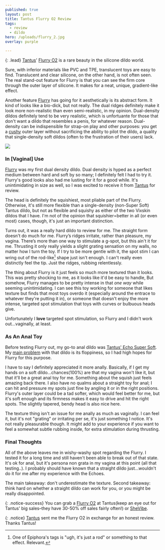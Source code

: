 ```yaml
---
published: true
layout: post
title: Tantus Flurry O2 Review
tags:
  - review
  - dildo
hero: /uploads/flurry_2.jpg
overlay: purple

---
```


{: .lead}
[Tantus](https://www.tantusinc.com/?rfsn=1509054.ecb2e1)' [Flurry O2](https://www.tantusinc.com/collections/dildos/products/flurry-o2?rfsn=1509054.ecb2e1) is a rare beauty in the silicone dildo world. 

<!--break-->


Sure, with inferior materials like PVC and TPE, translucent toys are easy to find. Translucent and clear silicone, on the other hand, is not often seen. The real stand-out feature for Flurry is that you can see the firm core through the outer layer of silicone. It makes for a neat, unique, gradient-like effect.

Another feature [Flurry](https://www.tantusinc.com/collections/dildos/products/flurry-o2?rfsn=1509054.ecb2e1) has going for it aesthetically is its abstract form. It kind of looks like a bio-dick, but not really. The dual ridges definitely make it look more non-realistic than even semi-realistic, in my opinion. Dual-density dildos definitely tend to be very realistic, which is unfortuante for those that don't want a dildo that resembles a penis, for whatever reason. Dual-density can be indispensible for strap-on play and other purposes: you get a [cushy](https://shevibe.com/cush-o2-dual-density-silicone-dildo-by-tantus-twilight#oid=1432_1) outer layer without sacrificing the ability to pilot the dildo, a quality that single-density soft dildos (often to the frustration of their users) lack.

![]({{site.baseurl}}/uploads/flurry_4.jpg)

### In [Vaginal] Use

[Flurry](https://www.tantusinc.com/collections/dildos/products/flurry-o2?rfsn=1509054.ecb2e1) was my first dual density dildo. Dual density is hyped as a perfect medium between hard and soft by so many; I definitely felt I had to try it. Flurry's good looks also had me lusting for it for a good while. It's unintimidating in size as well, so I was excited to receive it from [Tantus](https://www.tantusinc.com/?rfsn=1509054.ecb2e1) for review.

The head is definitely the squishiest, most pliable part of the Flurry. Otherwise, it's still more flexible than a single-density (non-Super Soft) Tantus dildo, but not as flexible and squishy as either of the two Vixskin dildos that I have. I'm not of the opinion that squishier=better in all (or even most) cases, though, it's just an important distinction.

Turns out, it was a really hard dildo to review for me. The straight form doesn't do much for me. Flurry’s ridges irritate, rather than pleasure, my vagina. There’s more than one way to stimulate a g-spot, but this ain't it for me. Thrusting it only really yields a slight grating sensation on my walls, no matter how I turn the toy. If I try to be more gentle with it, the spot stim I can wring out of the rod-like[^1] shape just isn't enough. I can't really even distinctly feel the tip. Just the ridges, rubbing relentlessly.

The thing about Flurry is it just feels so much more textured than it looks. This was pretty shocking to me, as it looks like it'd be easy to handle, But somehow, Flurry manages to be pretty intense in that *one way* while seeming unintimidating. I can see this toy working for someone that likes texture but finds that most toys overdo it (especially around the entrace to whatever they're putting it in), or someone that doesn't enjoy the more intense, targeted spot stimulation that toys with curves or bulbuous heads give.

Unfortunately I **love** targeted spot stimulation, so Flurry and I didn't work out…vaginally, at least.

### As An Anal Toy

Before testing Flurry out, my go-to anal dildo was [Tantus' Echo Super Soft](https://www.tantusinc.com/products/echo-super-soft?rfsn=1509054.ecb2e1&_pos=5&_sid=919f44608&_ss=r). My [main problem](https://www.solochro.me/posts/tantus-echo) with that dildo is its floppiness, so I had high hopes for Flurry for this purpose. 

I have to say I definitely appreciated it more anally. Basically, if I get my hands on a soft dildo…chances(100%) are that my vagina won't like it, but that it'll be a great anal toy for me. Something about the squish just feels amazing back there. I also have no qualms about a straight toy for anal; I can hit and pressure my spots just fine by angling it or in the right positions. Flurry's outer layer could be a tad softer, which would feel better for me, but it's soft enough and its firmness makes it easy to drive and hit the right spots.  The slightly tapered, bendy head is also nice here.

The texture thing isn't an issue for me anally as much as vaginally. I can feel it, but it's not "grating" or irritating per se, it's just something I notice. It's not really pleasurable though. It might add to your experience if you want to feel a somewhat subtle rubbing inside, for extra stimulation during thrusting.

### Final Thoughts

All of the above leaves me in wishy-washy spot regarding the Flurry. I tested it for a long time and still haven't been able to break out of that state. It's ok for anal, but it's persona non grata in my vagina at this point (all that testing..). I probably should have known that a straight dildo just…wouldn't do it for me after my experience with the Echoes. 

The main takeaway: don't underestimate the texture. Second takeaway: think hard on whether a straight dildo can work for you, or you might be really disappointed.

{: .notice-success}
You can grab a [Flurry O2](https://www.tantusinc.com/collections/dildos/products/flurry-o2?rfsn=1509054.ecb2e1) at Tantus(keep an eye out for Tantus' big sales–they have 30-50% off sales fairly often!) or [SheVibe](https://shevibe.com/flurry-o2-dual-density-silicone-dildo-by-tantus-twilight#oid=1432_1).

{: .notice}
[Tantus](https://www.tantusinc.com/?rfsn=1509054.ecb2e1) sent me the Flurry O2 in exchange for an honest review. Thanks Tantus!

[^1]: One of Epiphora's tags is "ugh, it's just a rod" or something to that effect. Relevant.
[^2]: I'm a little iffy on this. Tantus lists the Echo Super Soft as larger at 1.55" ø, but Flurry seems bigger than my Echo SS visually and in use. I definitely need to get my hands on an accurate measuring device.